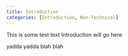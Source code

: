 ```yaml
---
title: Introduction
categories: [Introduction, Non-Technical]
---
```



This is some test text
Introduction will go here

yadda yadda blah blah
